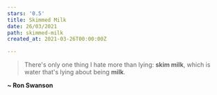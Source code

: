 ```yaml
---
stars: '0.5'
title: Skimmed Milk
date: 26/03/2021
path: skimmed-milk
created_at: 2021-03-26T00:00:00Z

---
```

> There's only one thing I hate more than lying: **skim milk**, which is water that's lying about being **milk**.

**\~ Ron Swanson**